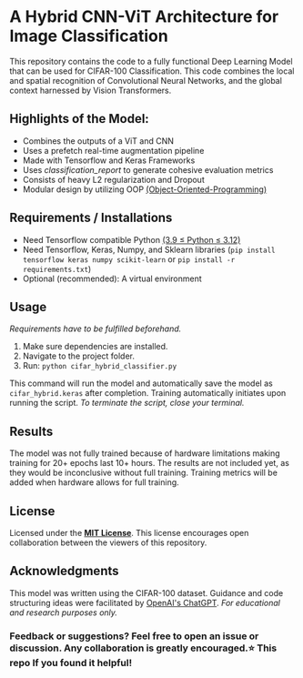 # A Hybrid CNN-ViT Architecture for Image Classification

This repository contains the code to a fully functional Deep Learning Model that can be used for CIFAR-100 Classification. This code combines the local and spatial recognition of Convolutional Neural Networks, and the global context harnessed by Vision Transformers.

## Highlights of the Model:
- Combines the outputs of a ViT and CNN
- Uses a prefetch real-time augmentation pipeline
- Made with Tensorflow and Keras Frameworks
- Uses _classification_report_ to generate cohesive evaluation metrics
- Consists of heavy L2 regularization and Dropout
- Modular design by utilizing OOP [(Object-Oriented-Programming)](https://en.wikipedia.org/wiki/Object-oriented_programming)

## Requirements / Installations
- Need Tensorflow compatible Python [(3.9 ≤ Python ≤ 3.12)](https://www.python.org/downloads/)
- Need Tensorflow, Keras, Numpy, and Sklearn libraries 
(```pip install tensorflow keras numpy scikit-learn``` or ```pip install -r requirements.txt```)
- Optional (recommended): A virtual environment

## Usage
_Requirements have to be fulfilled beforehand._ 
1. Make sure dependencies are installed. 
2. Navigate to the project folder. 
3. Run: `python cifar_hybrid_classifier.py`

This command will run the model and automatically save the model as ```cifar_hybrid.keras``` after completion. Training automatically initiates upon running the script. _To terminate the script, close your terminal._  

## Results 
The model was not fully trained because of hardware limitations making training for 20+ epochs last 10+ hours. The results are not included yet, as they would be inconclusive without full training. Training metrics will be added when hardware allows for full training. 

## License
Licensed under the [**MIT License**](https://github.com/IamArav2012/Hybrid-ViT-CNN-Cifar100/blob/master/LICENSE). This license encourages open collaboration between the viewers of this repository. 

## Acknowledgments
This model was written using the CIFAR-100 dataset. Guidance and code structuring ideas were facilitated by [OpenAI's ChatGPT](https://chatgpt.com/). _For educational and research purposes only._

### Feedback or suggestions? Feel free to open an issue or discussion. Any collaboration is greatly encouraged.⭐ This repo If you found it helpful!
